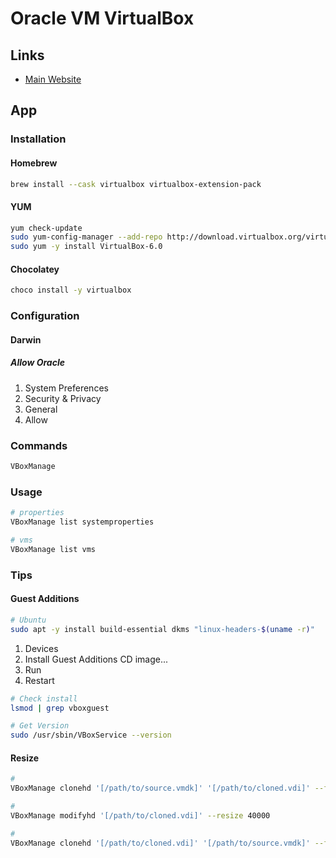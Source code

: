 # Oracle VM VirtualBox

## Links

- [Main Website](https://virtualbox.org/)

## App

### Installation

#### Homebrew

```sh
brew install --cask virtualbox virtualbox-extension-pack
```

#### YUM

```sh
yum check-update
sudo yum-config-manager --add-repo http://download.virtualbox.org/virtualbox/rpm/rhel/virtualbox.repo
sudo yum -y install VirtualBox-6.0
```

#### Chocolatey

```sh
choco install -y virtualbox
```

### Configuration

#### Darwin

##### Allow Oracle

1. System Preferences
2. Security & Privacy
3. General
4. Allow

### Commands

```sh
VBoxManage
```

### Usage

```sh
# properties
VBoxManage list systemproperties

# vms
VBoxManage list vms
```

<!--
VBoxManage import /path/to/file.ova
-->

### Tips

#### Guest Additions

```sh
# Ubuntu
sudo apt -y install build-essential dkms "linux-headers-$(uname -r)"
```

1. Devices
2. Install Guest Additions CD image...
3. Run
4. Restart

```sh
# Check install
lsmod | grep vboxguest

# Get Version
sudo /usr/sbin/VBoxService --version
```

#### Resize

```sh
#
VBoxManage clonehd '[/path/to/source.vmdk]' '[/path/to/cloned.vdi]' --format vdi

#
VBoxManage modifyhd '[/path/to/cloned.vdi]' --resize 40000

#
VBoxManage clonehd '[/path/to/cloned.vdi]' '[/path/to/source.vmdk]' --format vmdk
```
